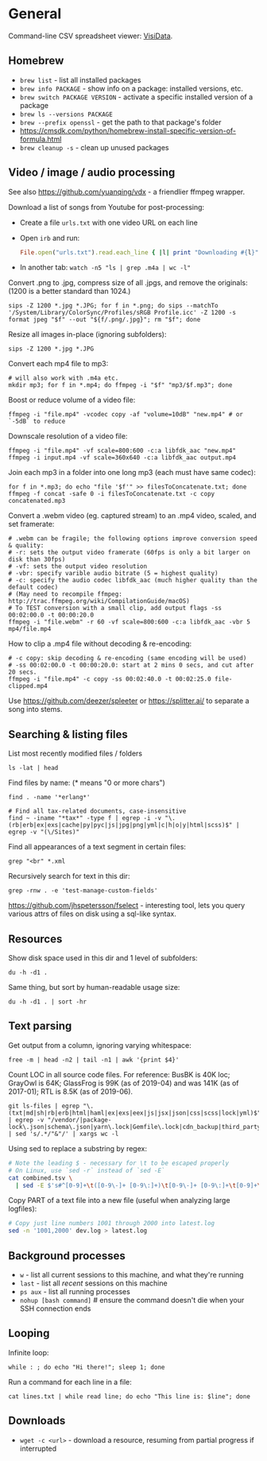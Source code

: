 # General

Command-line CSV spreadsheet viewer: [VisiData](https://github.com/saulpw/visidata).


## Homebrew

- `brew list` - list all installed packages
- `brew info PACKAGE` - show info on a package: installed versions, etc.
- `brew switch PACKAGE VERSION` - activate a specific installed version of a package
- `brew ls --versions PACKAGE`
- `brew --prefix openssl` - get the path to that package's folder
- https://cmsdk.com/python/homebrew-install-specific-version-of-formula.html
- `brew cleanup -s` - clean up unused packages


## Video / image / audio processing

See also https://github.com/yuanqing/vdx - a friendlier ffmpeg wrapper.

Download a list of songs from Youtube for post-processing:

  - Create a file `urls.txt` with one video URL on each line

  - Open `irb` and run:
    ```rb
    File.open("urls.txt").read.each_line { |l| print "Downloading #{l}"; `youtube-dl -f140 #{l}`; sleep 10 }
    ```

  - In another tab: `watch -n5 "ls | grep .m4a | wc -l"`

Convert .png to .jpg, compress size of all .jpgs, and remove the originals:
(1200 is a better standard than 1024.)

    sips -Z 1200 *.jpg *.JPG; for f in *.png; do sips --matchTo '/System/Library/ColorSync/Profiles/sRGB Profile.icc' -Z 1200 -s format jpeg "$f" --out "${f/.png/.jpg}"; rm "$f"; done

Resize all images in-place (ignoring subfolders):

    sips -Z 1200 *.jpg *.JPG

Convert each mp4 file to mp3:

    # will also work with .m4a etc.
    mkdir mp3; for f in *.mp4; do ffmpeg -i "$f" "mp3/$f.mp3"; done

Boost or reduce volume of a video file:

    ffmpeg -i "file.mp4" -vcodec copy -af "volume=10dB" "new.mp4" # or `-5dB` to reduce

Downscale resolution of a video file:

    ffmpeg -i "file.mp4" -vf scale=800:600 -c:a libfdk_aac "new.mp4"
    ffmpeg -i input.mp4 -vf scale=360x640 -c:a libfdk_aac output.mp4

Join each mp3 in a folder into one long mp3 (each must have same codec):

    for f in *.mp3; do echo "file '$f'" >> filesToConcatenate.txt; done
    ffmpeg -f concat -safe 0 -i filesToConcatenate.txt -c copy concatenated.mp3

Convert a .webm video (eg. captured stream) to an .mp4 video, scaled, and set framerate:

    # .webm can be fragile; the following options improve conversion speed & quality:
    # -r: sets the output video framerate (60fps is only a bit larger on disk than 30fps)
    # -vf: sets the output video resolution
    # -vbr: specify varible audio bitrate (5 = highest quality)
    # -c: specify the audio codec libfdk_aac (much higher quality than the default codec)
    # (May need to recompile ffmpeg: http://trac.ffmpeg.org/wiki/CompilationGuide/macOS)
    # To TEST conversion with a small clip, add output flags -ss 00:02:00.0 -t 00:00:20.0
    ffmpeg -i "file.webm" -r 60 -vf scale=800:600 -c:a libfdk_aac -vbr 5 mp4/file.mp4

How to clip a .mp4 file without decoding & re-encoding:

    # -c copy: skip decoding & re-encoding (same encoding will be used)
    # -ss 00:02:00.0 -t 00:00:20.0: start at 2 mins 0 secs, and cut after 20 secs.
    ffmpeg -i "file.mp4" -c copy -ss 00:02:40.0 -t 00:02:25.0 file-clipped.mp4

Use https://github.com/deezer/spleeter or https://splitter.ai/ to separate a song into stems.


## Searching & listing files

List most recently modified files / folders

    ls -lat | head

Find files by name: (* means "0 or more chars")

    find . -name '*erlang*'

    # Find all tax-related documents, case-insensitive
    find ~ -iname "*tax*" -type f | egrep -i -v "\.(rb|erb|ex|exs|cache|py|pyc|js|jpg|png|yml|c|h|o|y|html|scss)$" | egrep -v "(\/Sites)"

Find all appearances of a text segment in certain files:

    grep "<br" *.xml

Recursively search for text in this dir:

    grep -rnw . -e 'test-manage-custom-fields'

https://github.com/jhspetersson/fselect - interesting tool, lets you query various attrs of files on disk using a sql-like syntax.


## Resources

Show disk space used in this dir and 1 level of subfolders:

    du -h -d1 .

Same thing, but sort by human-readable usage size:

    du -h -d1 . | sort -hr


## Text parsing

Get output from a column, ignoring varying whitespace:

    free -m | head -n2 | tail -n1 | awk '{print $4}'

Count LOC in all source code files. For reference: BusBK is 40K loc; GrayOwl is 64K; GlassFrog is 99K (as of 2019-04) and was 141K (as of 2017-01);  RTL is 8.5K (as of 2019-06).

    git ls-files | egrep "\.(txt|md|sh|rb|erb|html|haml|ex|exs|eex|js|jsx|json|css|scss|lock|yml)$" | egrep -v "/vendor/|package-lock\.json|schema\.json|yarn\.lock|Gemfile\.lock|cdn_backup|third_party" | sed 's/.*/"&"/' | xargs wc -l

Using sed to replace a substring by regex:

```sh
# Note the leading $ - necessary for \t to be escaped properly
# On Linux, use `sed -r` instead of `sed -E`
cat combined.tsv \
  | sed -E $'s#^[0-9]+\t([0-9\-]+ [0-9\:]+)\t[0-9\-]+ [0-9\:]+\t[0-9]+\t[A-z\-]+\t([0-9\.]+)\t[A-z0-9]+\t[A-z]+\t([A-z0-9\/\.]+)\t#\\3\t\\1\t#g'
```

Copy PART of a text file into a new file (useful when analyzing large logfiles):

```sh
# Copy just line numbers 1001 through 2000 into latest.log
sed -n '1001,2000' dev.log > latest.log
```


## Background processes

- `w` - list all current sessions to this machine, and what they're running
- `last` - list all *recent* sessions on this machine
- `ps aux` - list all running processes
- `nohup [bash command]` # ensure the command doesn't die when your SSH connection ends


## Looping

Infinite loop:

    while : ; do echo "Hi there!"; sleep 1; done

Run a command for each line in a file:

    cat lines.txt | while read line; do echo "This line is: $line"; done


## Downloads

- `wget -c <url>` - download a resource, resuming from partial progress if interrupted
